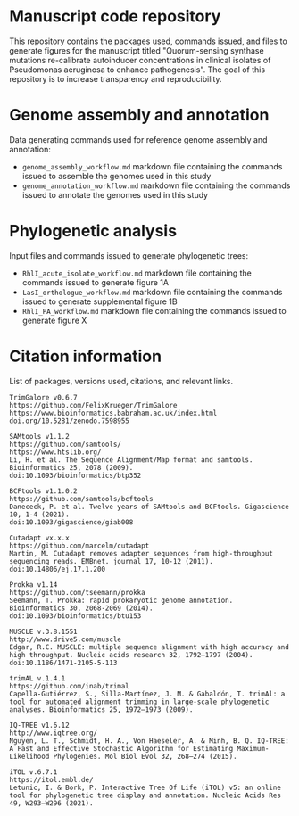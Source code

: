 # Manuscript code repository
This repository contains the packages used, commands issued, and files to generate figures for the manuscript titled "Quorum-sensing synthase mutations re-calibrate autoinducer concentrations in clinical isolates of Pseudomonas aeruginosa to enhance pathogenesis". The goal of this repository is to increase transparency and reproducibility.

# Genome assembly and annotation
Data generating commands used for reference genome assembly and annotation:
- `genome_assembly_workflow.md` markdown file containing the commands issued to assemble the genomes used in this study
- `genome_annotation_workflow.md` markdown file containing the commands issued to annotate the genomes used in this study

# Phylogenetic analysis
Input files and commands issued to generate phylogenetic trees:
- `RhlI_acute_isolate_workflow.md` markdown file containing the commands issued to generate figure 1A
- `LasI_orthologue_workflow.md` markdown file containing the commands issued to generate supplemental figure 1B
- `RhlI_PA_workflow.md` markdown file containing the commands issued to generate figure X

# Citation information
List of packages, versions used, citations, and relevant links.
 
```
TrimGalore v0.6.7
https://github.com/FelixKrueger/TrimGalore
https://www.bioinformatics.babraham.ac.uk/index.html
doi.org/10.5281/zenodo.7598955

SAMtools v1.1.2
https://github.com/samtools/
https://www.htslib.org/
Li, H. et al. The Sequence Alignment/Map format and samtools. Bioinformatics 25, 2078 (2009).
doi:10.1093/bioinformatics/btp352

BCFtools v1.1.0.2
https://github.com/samtools/bcftools
Danececk, P. et al. Twelve years of SAMtools and BCFtools. Gigascience 10, 1-4 (2021).
doi:10.1093/gigascience/giab008

Cutadapt vx.x.x
https://github.com/marcelm/cutadapt
Martin, M. Cutadapt removes adapter sequences from high-throughput sequencing reads. EMBnet. journal 17, 10-12 (2011).
doi:10.14806/ej.17.1.200

Prokka v1.14
https://github.com/tseemann/prokka
Seemann, T. Prokka: rapid prokaryotic genome annotation. Bioinformatics 30, 2068-2069 (2014).
doi:10.1093/bioinformatics/btu153

MUSCLE v.3.8.1551
http://www.drive5.com/muscle
Edgar, R.C. MUSCLE: multiple sequence alignment with high accuracy and high throughput. Nucleic acids research 32, 1792–1797 (2004).
doi:10.1186/1471-2105-5-113

trimAL v.1.4.1
https://github.com/inab/trimal
Capella-Gutiérrez, S., Silla-Martínez, J. M. & Gabaldón, T. trimAl: a tool for automated alignment trimming in large-scale phylogenetic analyses. Bioinformatics 25, 1972–1973 (2009).

IQ-TREE v1.6.12
http://www.iqtree.org/
Nguyen, L. T., Schmidt, H. A., Von Haeseler, A. & Minh, B. Q. IQ-TREE: A Fast and Effective Stochastic Algorithm for Estimating Maximum-Likelihood Phylogenies. Mol Biol Evol 32, 268–274 (2015).

iTOL v.6.7.1
https://itol.embl.de/
Letunic, I. & Bork, P. Interactive Tree Of Life (iTOL) v5: an online tool for phylogenetic tree display and annotation. Nucleic Acids Res 49, W293–W296 (2021).
```
